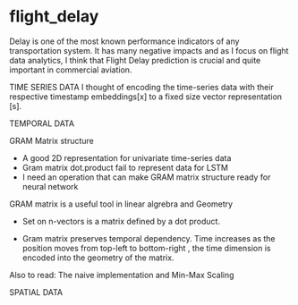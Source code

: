 # flight_delay
Delay is one of the most known performance indicators of any transportation system. It has many negative impacts and as I focus on flight data analytics, I think that Flight Delay prediction is crucial and quite important in commercial aviation.


TIME SERIES DATA
I thought of encoding the time-series data with their respective timestamp embeddings[x] to a fixed size vector representation [s].


TEMPORAL DATA

GRAM Matrix structure
- A good 2D representation for univariate time-series data
- Gram matrix dot.product fail to represent data for LSTM
- I need an operation that can make GRAM matrix structure ready for neural network

GRAM matrix is a useful tool in linear algrebra and Geometry
- Set on n-vectors is a matrix defined by a dot product.

- Gram matrix preserves temporal dependency. Time increases as the position moves from top-left to bottom-right , the time dimension is encoded into the geometry of the matrix. 

Also to read: The naive implementation and Min-Max Scaling


SPATIAL DATA
